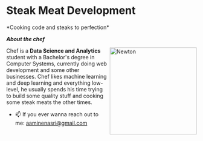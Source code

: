 
<h1>Steak Meat Development</h1>
*Cooking code and steaks to perfection*  
<br>

***About the chef***

<img align="right" width=230px alt="Newton" src="https://cdn.thecollector.com/wp-content/uploads/2023/06/isaac-newton-optics-light.jpg"/>

Chef is a **Data Science and Analytics** student with a Bachelor's degree in Computer Systems, currently doing web development and some other businesses. Chef likes machine learning and deep learning and everything low-level, he usually spends his time trying to build some quality stuff and cooking some steak meats the other times.
- 📫 If you ever wanna reach out to me: <a href="aaminenasri@gmail.com">aaminenasri@gmail.com</a>
<br>
